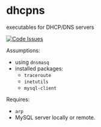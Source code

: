 # dhcpns
executables for DHCP/DNS servers

[![Code Issues](https://www.quantifiedcode.com/api/v1/project/7d9e6338e59c432585910444e686eb24/badge.svg)](https://www.quantifiedcode.com/app/project/7d9e6338e59c432585910444e686eb24)

Assumptions:
* using `dnsmasq`
* installed packages:
  * `traceroute`
  * `inetutils`
  * `mysql-client`

Requires:
* `arp`
* MySQL server locally or remote.
